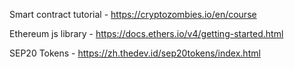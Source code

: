 Smart contract tutorial - https://cryptozombies.io/en/course

Ethereum js library - https://docs.ethers.io/v4/getting-started.html

SEP20 Tokens - https://zh.thedev.id/sep20tokens/index.html
